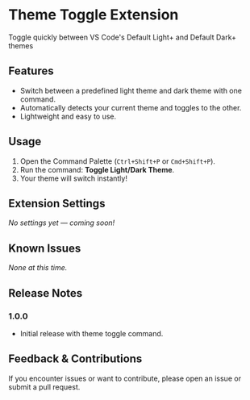 # Theme Toggle Extension

Toggle quickly between VS Code's Default Light+ and Default Dark+ themes

## Features

- Switch between a predefined light theme and dark theme with one command.
- Automatically detects your current theme and toggles to the other.
- Lightweight and easy to use.

## Usage

1. Open the Command Palette (`Ctrl+Shift+P` or `Cmd+Shift+P`).
2. Run the command: **Toggle Light/Dark Theme**.
3. Your theme will switch instantly!

## Extension Settings

_No settings yet — coming soon!_

## Known Issues

_None at this time._

## Release Notes

### 1.0.0

- Initial release with theme toggle command.

## Feedback & Contributions

If you encounter issues or want to contribute, please open an issue or submit a pull request.
